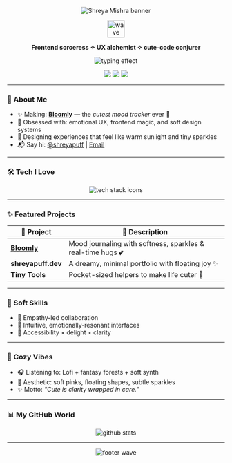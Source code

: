 <!-- README.md -->

<p align="center">
  <img src="https://capsule-render.vercel.app/api?type=rounded&color=ffc9dc&height=160&text=Shreya%20Mishra&fontSize=45&fontColor=fff" alt="Shreya Mishra banner" />
</p>

<p align="center">
  <img src="https://media.giphy.com/media/hvRJCLFzcasrR4ia7z/giphy.gif" width="40" alt="wave gif" />
</p>

<p align="center"><strong>Frontend sorceress ✧ UX alchemist ✧ cute-code conjurer</strong></p>

<p align="center">
  <img src="https://readme-typing-svg.demolab.com?font=Quicksand&weight=500&size=22&pause=1200&color=F78DA7&center=true&vCenter=true&width=440&lines=Designing+with+heart+%26+sparkles+🌷;Crafting+tiny+interactions+that+delight+🌼;Coding+kind+experiences+💖;Cute+is+a+design+superpower+🧚" alt="typing effect" />
</p>

<p align="center">
  <img src="https://img.shields.io/badge/Made%20with-%F0%9F%92%96%20HTML%20%26%20CSS-ffc9dc?style=for-the-badge" />
  <img src="https://img.shields.io/badge/Vibes-Cozy%20Rain%20%26%20Pastels-ffb6c1?style=for-the-badge" />
  <img src="https://img.shields.io/badge/Power-Up-Cute%20Microinteractions-ffaad4?style=for-the-badge" />
</p>

---

### 🌸 About Me

- ✨ Making: [**Bloomly**](https://github.com/shreyapuff) — the *cutest mood tracker* ever 🍃  
- 🧠 Obsessed with: emotional UX, frontend magic, and soft design systems  
- 🎨 Designing experiences that feel like warm sunlight and tiny sparkles  
- 📬 Say hi: [@shreyapuff](https://twitter.com/shreyapuff) | [Email](mailto:your@email.com)

---

### 🛠️ Tech I Love

<p align="center">
  <img src="https://skillicons.dev/icons?i=html,css,js,ts,react,tailwind,figma,vscode,github&perline=8" alt="tech stack icons" />
</p>

---

### ✨ Featured Projects

| 💫 Project | 🌸 Description |
|-----------|----------------|
| [**Bloomly**](https://github.com/shreyapuff) | Mood journaling with softness, sparkles & real-time hugs 💕 |
| **shreyapuff.dev** | A dreamy, minimal portfolio with floating joy ✨ |
| **Tiny Tools** | Pocket-sized helpers to make life cuter 🧃 |

---

### 🎀 Soft Skills

- 💖 Empathy-led collaboration  
- 🧁 Intuitive, emotionally-resonant interfaces  
- 🦋 Accessibility × delight × clarity

---

### 🍵 Cozy Vibes

- 🎧 Listening to: Lofi + fantasy forests + soft synth  
- 🧸 Aesthetic: soft pinks, floating shapes, subtle sparkles  
- ✨ Motto: *"Cute is clarity wrapped in care."*

---

### 📊 My GitHub World

<p align="center">
  <img src="https://github-readme-stats.vercel.app/api?username=shreyapuff&show_icons=true&theme=rose_pine&hide_border=true&icon_color=ffc0cb&title_color=f78da7&text_color=7f5f8f" alt="github stats" />
</p>

---

<p align="center">
  <img src="https://capsule-render.vercel.app/api?type=waving&color=ffc9dc&height=100&section=footer" alt="footer wave" />
</p>
